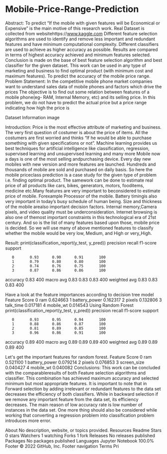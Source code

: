 # Mobile-Price-Range-Prediction
Abstract:
To predict “If the mobile with given features will be Economical or Expensive” is the main motive of this research work. Real Dataset is collected from websitehttps://www.kaggle.com Different feature selection algorithms are used to identify and remove less important and redundant features and have minimum computational complexity. Different classifiers are used to achieve as higher accuracy as possible. Results are compared in terms of highest accuracy achieved and minimum features selected. Conclusion is made on the base of best feature selection algorithm and best classifier for the given dataset. This work can be used in any type of marketing and business to find optimal product (with minimum cost and maximum features). To predict the accuracy of the mobile price range.
Problem Statement:
In the competitive mobile phone market companies want to understand sales data of mobile phones and factors which drive the prices The objective is to find out some relation between features of a mobile phone(eg- RAM, Internal Memory, etc) and its selling price. In this problem, we do not have to predict the actual price but a price range indicating how high the price is

Dataset Information
image

Introduction:
Price is the most effective attribute of marketing and business. The very first question of costumer is about the price of items. All the costumers are first worried and thinks “If he would be able to purchase something with given specifications or not”. Machine learning provides us best techniques for artificial intelligence like classification, regression, supervised learning and unsupervised learning and many more Mobile now a days is one of the most selling andpurchasing device. Every day new mobiles with new version and more features are launched. Hundreds and thousands of mobile are sold and purchased on daily basis. So here the mobile priceclass prediction is a case study for the given type of problem i.e. finding optimal product. The samework can be done to estimate real price of all products like cars, bikes, generators, motors, fooditems, medicine etc.Many features are very important to beconsidered to estimate price of mobile. Forexample Processor of the mobile. Battery timingis also very important in today’s busy schedule of human being. Size and thickness of the mobile arealso important decision factors. Internal memory,Camera pixels, and video quality must be underconsideration. Internet browsing is also one of themost important constraints in this technological era of 21st century. And so is the list of many features based upon those, mobile price is decided. So we will use many of above mentioned features to classify whether the mobile would be very low, Medium, and High or very_High.

Result:
print(classification_report(y_test, y_pred)) precision recall f1-score support

       0       0.93      0.90      0.91       100
       1       0.79      0.80      0.80       100
       2       0.74      0.76      0.75       100
       3       0.87      0.86      0.86       100

accuracy                           0.83       400
macro avg 0.83 0.83 0.83 400 weighted avg 0.83 0.83 0.83 400

Have a look at the feature importances according to decision tree model
Feature Score
0 ram 0.624663
1 battery_power 0.162317
2 pixels 0.132806
3 talk_time 0.017181
4 mobile_wt 0.014543
Using Random Forest
print(classification_report(y_test, y_pred)) precision recall f1-score support

       0       0.93      0.95      0.94       100
       1       0.88      0.86      0.87       100
       2       0.81      0.89      0.85       100
       3       0.96      0.86      0.91       100

accuracy                           0.89       400
macro avg 0.89 0.89 0.89 400 weighted avg 0.89 0.89 0.89 400

Let's get the important features for random forest.
Feature Score
0 ram 0.521100
1 battery_power 0.079214
2 pixels 0.076853
3 screen_size 0.040427
4 mobile_wt 0.040082
Conclusions:
This work can be concluded with the comparableresults of both Feature selection algorithms and classifier. This combination has achieved maximum accuracy and selected minimum but most appropriate features. It is important to note that in Forward selection by adding irrelevant or redundant features to the data set decreases the efficiency of both classifiers. While in backward selection if we remove any important feature from the data set, its efficiency decreases. The main reason of low accuracy rate is low number of instances in the data set. One more thing should also be considered while working that converting a regression problem into classification problem introduces more error.

About
No description, website, or topics provided.
Resources
 Readme
Stars
 0 stars
Watchers
 1 watching
Forks
 1 fork
Releases
No releases published
Packages
No packages published
Languages
Jupyter Notebook
100.0%
Footer
© 2022 GitHub, Inc.
Footer navigation
Terms
Pri
